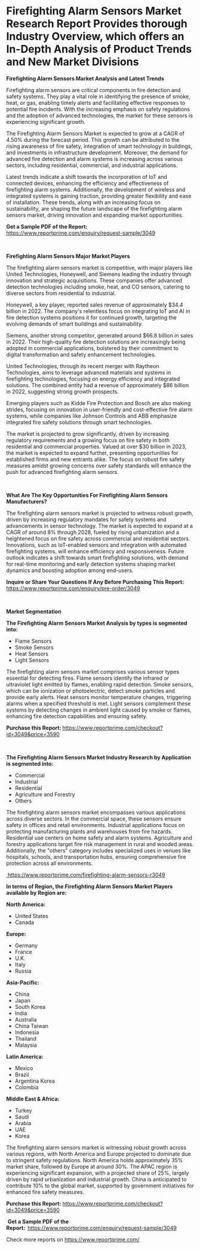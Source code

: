 <p><h1>Firefighting Alarm Sensors Market Research Report Provides thorough Industry Overview, which offers an In-Depth Analysis of Product Trends and New Market Divisions</h1></p><p><strong>Firefighting Alarm Sensors Market Analysis and Latest Trends</strong></p>
<p><p>Firefighting alarm sensors are critical components in fire detection and safety systems. They play a vital role in identifying the presence of smoke, heat, or gas, enabling timely alerts and facilitating effective responses to potential fire incidents. With the increasing emphasis on safety regulations and the adoption of advanced technologies, the market for these sensors is experiencing significant growth.</p><p>The Firefighting Alarm Sensors Market is expected to grow at a CAGR of 4.50% during the forecast period. This growth can be attributed to the rising awareness of fire safety, integration of smart technology in buildings, and investments in infrastructure development. Moreover, the demand for advanced fire detection and alarm systems is increasing across various sectors, including residential, commercial, and industrial applications.</p><p>Latest trends indicate a shift towards the incorporation of IoT and connected devices, enhancing the efficiency and effectiveness of firefighting alarm systems. Additionally, the development of wireless and integrated systems is gaining traction, providing greater flexibility and ease of installation. These trends, along with an increasing focus on sustainability, are shaping the future landscape of the firefighting alarm sensors market, driving innovation and expanding market opportunities.</p></p>
<p><strong>Get a Sample PDF of the Report:&nbsp;</strong> <a href="https://www.reportprime.com/enquiry/request-sample/3049?utm_campaign=1420&utm_medium=2&utm_source=Github&utm_content=ia&utm_term=18032025&utm_id=firefighting-alarm-sensors">https://www.reportprime.com/enquiry/request-sample/3049</a></p>
<p>&nbsp;</p>
<p><strong>Firefighting Alarm Sensors Major Market Players</strong></p>
<p><p>The firefighting alarm sensors market is competitive, with major players like United Technologies, Honeywell, and Siemens leading the industry through innovation and strategic acquisitions. These companies offer advanced detection technologies including smoke, heat, and CO sensors, catering to diverse sectors from residential to industrial.</p><p>Honeywell, a key player, reported sales revenue of approximately $34.4 billion in 2022. The company's relentless focus on integrating IoT and AI in fire detection systems positions it for continued growth, targeting the evolving demands of smart buildings and sustainability.</p><p>Siemens, another strong competitor, generated around $66.8 billion in sales in 2022. Their high-quality fire detection solutions are increasingly being adopted in commercial applications, bolstered by their commitment to digital transformation and safety enhancement technologies.</p><p>United Technologies, through its recent merger with Raytheon Technologies, aims to leverage advanced materials and systems in firefighting technologies, focusing on energy efficiency and integrated solutions. The combined entity had a revenue of approximately $86 billion in 2022, suggesting strong growth prospects.</p><p>Emerging players such as Kidde Fire Protection and Bosch are also making strides, focusing on innovation in user-friendly and cost-effective fire alarm systems, while companies like Johnson Controls and ABB emphasize integrated fire safety solutions through smart technologies.</p><p>The market is projected to grow significantly, driven by increasing regulatory requirements and a growing focus on fire safety in both residential and commercial properties. Valued at over $30 billion in 2023, the market is expected to expand further, presenting opportunities for established firms and new entrants alike. The focus on robust fire safety measures amidst growing concerns over safety standards will enhance the push for advanced firefighting alarm sensors.</p></p>
<p>&nbsp;</p>
<p><strong>What Are The Key Opportunities For Firefighting Alarm Sensors Manufacturers?</strong></p>
<p><p>The firefighting alarm sensors market is projected to witness robust growth, driven by increasing regulatory mandates for safety systems and advancements in sensor technology. The market is expected to expand at a CAGR of around 8% through 2028, fueled by rising urbanization and a heightened focus on fire safety across commercial and residential sectors. Innovations, such as IoT-enabled sensors and integration with automated firefighting systems, will enhance efficiency and responsiveness. Future outlook indicates a shift towards smart firefighting solutions, with demand for real-time monitoring and early detection systems shaping market dynamics and boosting adoption among end-users.</p></p>
<p><strong>Inquire or Share Your Questions If Any Before Purchasing This Report:</strong> <a href="https://www.reportprime.com/enquiry/pre-order/3049?utm_campaign=1420&utm_medium=2&utm_source=Github&utm_content=ia&utm_term=18032025&utm_id=firefighting-alarm-sensors">https://www.reportprime.com/enquiry/pre-order/3049</a></p>
<p>&nbsp;</p>
<p><strong>Market Segmentation</strong></p>
<p><strong>The Firefighting Alarm Sensors Market Analysis by types is segmented into:</strong></p>
<p><ul><li>Flame Sensors</li><li>Smoke Sensors</li><li>Heat Sensors</li><li>Light Sensors</li></ul></p>
<p><p>The firefighting alarm sensors market comprises various sensor types essential for detecting fires. Flame sensors identify the infrared or ultraviolet light emitted by flames, enabling rapid detection. Smoke sensors, which can be ionization or photoelectric, detect smoke particles and provide early alerts. Heat sensors monitor temperature changes, triggering alarms when a specified threshold is met. Light sensors complement these systems by detecting changes in ambient light caused by smoke or flames, enhancing fire detection capabilities and ensuring safety.</p></p>
<p><strong>Purchase this Report:&nbsp;</strong><a href="https://www.reportprime.com/checkout?id=3049&price=3590&utm_campaign=1420&utm_medium=2&utm_source=Github&utm_content=ia&utm_term=18032025&utm_id=firefighting-alarm-sensors">https://www.reportprime.com/checkout?id=3049&price=3590</a></p>
<p>&nbsp;</p>
<p><strong>The Firefighting Alarm Sensors Market Industry Research by Application is segmented into:</strong></p>
<p><ul><li>Commercial</li><li>Industrial</li><li>Residential</li><li>Agriculture and Forestry</li><li>Others</li></ul></p>
<p><p>The firefighting alarm sensors market encompasses various applications across diverse sectors. In the commercial space, these sensors ensure safety in offices and retail environments. Industrial applications focus on protecting manufacturing plants and warehouses from fire hazards. Residential use centers on home safety and alarm systems. Agriculture and forestry applications target fire risk management in rural and wooded areas. Additionally, the "others" category includes specialized uses in venues like hospitals, schools, and transportation hubs, ensuring comprehensive fire protection across all environments.</p></p>
<p><a href="https://www.reportprime.com/firefighting-alarm-sensors-r3049?utm_campaign=1420&utm_medium=2&utm_source=Github&utm_content=ia&utm_term=18032025&utm_id=firefighting-alarm-sensors">&nbsp;https://www.reportprime.com/firefighting-alarm-sensors-r3049</a></p>
<p><strong>In terms of Region, the Firefighting Alarm Sensors Market Players available by Region are:</strong></p>
<p>
    <p> <strong> North America: </strong>
        <ul>
            <li>United States</li>
            <li>Canada</li>
        </ul>
        </p> 
    <p> <strong> Europe: </strong>
        <ul>
            <li>Germany</li>
            <li>France</li>
            <li>U.K.</li>
            <li>Italy</li>
            <li>Russia</li>
        </ul>
        </p> 
    <p> <strong> Asia-Pacific: </strong>
        <ul>
            <li>China</li>
            <li>Japan</li>
            <li>South Korea</li>
            <li>India</li>
            <li>Australia</li>
            <li>China Taiwan</li>
            <li>Indonesia</li>
            <li>Thailand</li>
            <li>Malaysia</li>
        </ul>
        </p> 
    <p> <strong> Latin America: </strong>
        <ul>
            <li>Mexico</li>
            <li>Brazil</li>
            <li>Argentina Korea</li>
            <li>Colombia</li>
        </ul>
        </p> 
    <p> <strong> Middle East & Africa: </strong>
        <ul>
            <li>Turkey</li>
            <li>Saudi</li>
            <li>Arabia</li>
            <li>UAE</li>
            <li>Korea</li>
        </ul>
    </p>
    </p>
<p><p>The firefighting alarm sensors market is witnessing robust growth across various regions, with North America and Europe projected to dominate due to stringent safety regulations. North America holds approximately 35% market share, followed by Europe at around 30%. The APAC region is experiencing significant expansion, with a projected share of 25%, largely driven by rapid urbanization and industrial growth. China is anticipated to contribute 10% to the global market, supported by government initiatives for enhanced fire safety measures.</p></p>
<p><strong>Purchase this Report: </strong><a href="https://www.reportprime.com/checkout?id=3049&price=3590&utm_campaign=1420&utm_medium=2&utm_source=Github&utm_content=ia&utm_term=18032025&utm_id=firefighting-alarm-sensors">https://www.reportprime.com/checkout?id=3049&price=3590</a></p>
<p>&nbsp;<strong>Get a Sample PDF of the Report:&nbsp;&nbsp;</strong><a href="https://www.reportprime.com/enquiry/request-sample/3049?utm_campaign=1420&utm_medium=2&utm_source=Github&utm_content=ia&utm_term=18032025&utm_id=firefighting-alarm-sensors">https://www.reportprime.com/enquiry/request-sample/3049</a></p>
<p><strong></strong></p>
<p>Check more reports on <a href="https://www.reportprime.com/?utm_campaign=1420&utm_medium=2&utm_source=Github&utm_content=ia&utm_term=18032025&utm_id=firefighting-alarm-sensors">https://www.reportprime.com/</a></p>